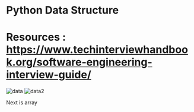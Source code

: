 # Python Data Structure
# Resources : https://www.techinterviewhandbook.org/software-engineering-interview-guide/
![data](https://user-images.githubusercontent.com/33355278/184547402-5383964d-bb08-4d42-a242-179c07be5513.jpeg)
![data2](https://user-images.githubusercontent.com/33355278/184547505-e5beac71-652f-44da-b413-a0ce29bdece5.jpg)

Next is array

